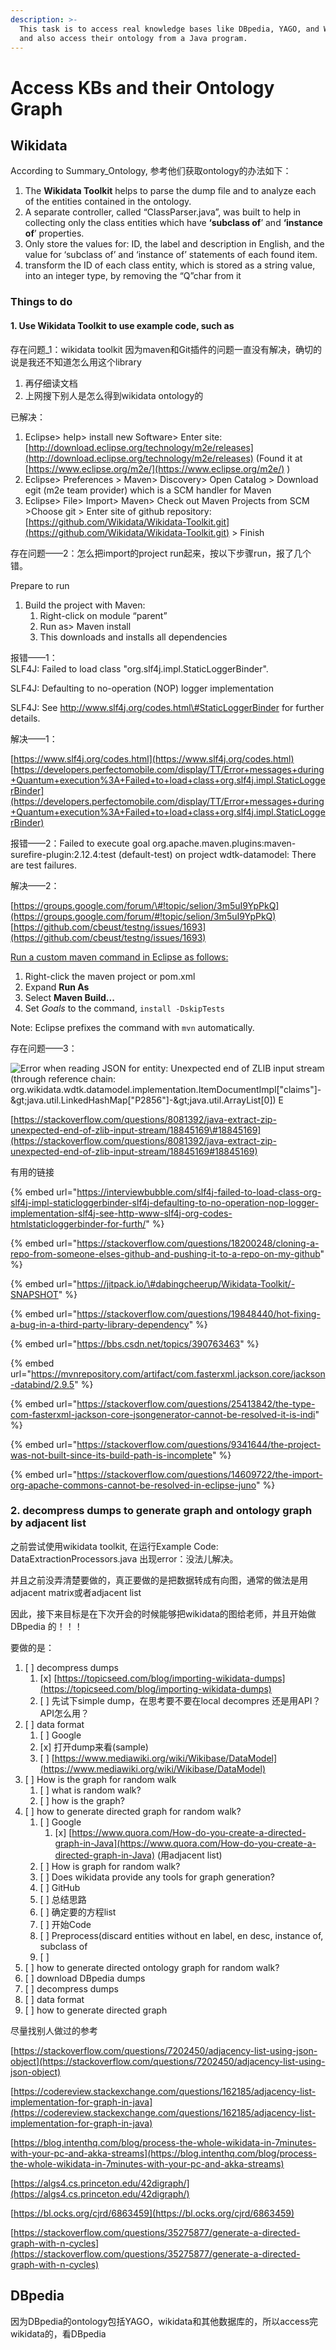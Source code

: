 ```yaml
---
description: >-
  This task is to access real knowledge bases like DBpedia, YAGO, and Wikidata
  and also access their ontology from a Java program.
---
```


# Access KBs and their Ontology Graph

## Wikidata

According to Summary\_Ontology, 参考他们获取ontology的办法如下：

1. The **Wikidata Toolkit** helps to parse the dump file and to analyze each of the entities contained in the ontology.
2. A separate controller, called “ClassParser.java”, was built to help in collecting only the class entities which have **‘subclass of**’ and **‘instance of**’ properties.
3. Only store the values for: ID, the label and description in English, and the value for ‘subclass of’ and ‘instance of’ statements of each found item.
4. transform the ID of each class entity, which is stored as a string value, into an integer type, by removing the “Q”char from it

### Things to do

#### 1. Use Wikidata Toolkit to use example code, such as 

存在问题\_1：wikidata toolkit 因为maven和Git插件的问题一直没有解决，确切的说是我还不知道怎么用这个library

1. 再仔细读文档
2. 上网搜下别人是怎么得到wikidata ontology的

已解决：

1. Eclipse&gt; help&gt; install new Software&gt; Enter site: [http://download.eclipse.org/technology/m2e/releases](http://download.eclipse.org/technology/m2e/releases)   \(Found it at [https://www.eclipse.org/m2e/](https://www.eclipse.org/m2e/) \)
2. Eclipse&gt; Preferences &gt; Maven&gt; Discovery&gt; Open Catalog &gt; Download egit \(m2e team provider\) which is a SCM handler for Maven
3. Eclipse&gt; File&gt; Import&gt; Maven&gt; Check out Maven Projects from SCM &gt;Choose git &gt; Enter site of github repository: [https://github.com/Wikidata/Wikidata-Toolkit.git](https://github.com/Wikidata/Wikidata-Toolkit.git) &gt; Finish

存在问题——2：怎么把import的project run起来，按以下步骤run，报了几个错。

Prepare to run 

1. Build the project with Maven: 
   1. Right-click on module “parent” 
   2. Run as&gt; Maven install 
   3. This downloads and installs all dependencies

报错——1：  
SLF4J: Failed to load class "org.slf4j.impl.StaticLoggerBinder".

SLF4J: Defaulting to no-operation \(NOP\) logger implementation

SLF4J: See http://www.slf4j.org/codes.html\#StaticLoggerBinder for further details.

解决——1：

[https://www.slf4j.org/codes.html](https://www.slf4j.org/codes.html)    [https://developers.perfectomobile.com/display/TT/Error+messages+during+Quantum+execution%3A+Failed+to+load+class+org.slf4j.impl.StaticLoggerBinder](https://developers.perfectomobile.com/display/TT/Error+messages+during+Quantum+execution%3A+Failed+to+load+class+org.slf4j.impl.StaticLoggerBinder)

报错——2：Failed to execute goal org.apache.maven.plugins:maven-surefire-plugin:2.12.4:test \(default-test\) on project wdtk-datamodel: There are test failures.

解决——2：

[https://groups.google.com/forum/\#!topic/selion/3m5uI9YpPkQ](https://groups.google.com/forum/#!topic/selion/3m5uI9YpPkQ) [https://github.com/cbeust/testng/issues/1693](https://github.com/cbeust/testng/issues/1693)

[Run a custom maven command in Eclipse as follows:](https://stackoverflow.com/questions/19793895/run-mvn-clean-install-in-eclipse)

1. Right-click the maven project or pom.xml
2. Expand **Run As**
3. Select **Maven Build...**
4. Set _Goals_ to the command,  `install -DskipTests`

Note: Eclipse prefixes the command with `mvn` automatically.

存在问题——3：

![Error when reading JSON for entity: Unexpected end of ZLIB input stream \(through reference chain: org.wikidata.wdtk.datamodel.implementation.ItemDocumentImpl\[&quot;claims&quot;\]-&amp;gt;java.util.LinkedHashMap\[&quot;P2856&quot;\]-&amp;gt;java.util.ArrayList\[0\]\) E](../../../.gitbook/assets/screen-shot-2019-01-27-at-3.08.41-pm.png)

[https://stackoverflow.com/questions/8081392/java-extract-zip-unexpected-end-of-zlib-input-stream/18845169\#18845169](https://stackoverflow.com/questions/8081392/java-extract-zip-unexpected-end-of-zlib-input-stream/18845169#18845169)

有用的链接

{% embed url="https://interviewbubble.com/slf4j-failed-to-load-class-org-slf4j-impl-staticloggerbinder-slf4j-defaulting-to-no-operation-nop-logger-implementation-slf4j-see-http-www-slf4j-org-codes-htmlstaticloggerbinder-for-furth/" %}



{% embed url="https://stackoverflow.com/questions/18200248/cloning-a-repo-from-someone-elses-github-and-pushing-it-to-a-repo-on-my-github" %}

{% embed url="https://jitpack.io/\#dabingcheerup/Wikidata-Toolkit/-SNAPSHOT" %}

{% embed url="https://stackoverflow.com/questions/19848440/hot-fixing-a-bug-in-a-third-party-library-dependency" %}

{% embed url="https://bbs.csdn.net/topics/390763463" %}

{% embed url="https://mvnrepository.com/artifact/com.fasterxml.jackson.core/jackson-databind/2.9.5" %}

{% embed url="https://stackoverflow.com/questions/25413842/the-type-com-fasterxml-jackson-core-jsongenerator-cannot-be-resolved-it-is-indi" %}

{% embed url="https://stackoverflow.com/questions/9341644/the-project-was-not-built-since-its-build-path-is-incomplete" %}

{% embed url="https://stackoverflow.com/questions/14609722/the-import-org-apache-commons-cannot-be-resolved-in-eclipse-juno" %}

### 2. decompress dumps to generate graph and ontology graph by adjacent list

之前尝试使用wikidata toolkit, 在运行Example Code: DataExtractionProcessors.java 出现error：没法儿解决。

并且之前没弄清楚要做的，真正要做的是把数据转成有向图，通常的做法是用adjacent matrix或者adjacent list

因此，接下来目标是在下次开会的时候能够把wikidata的图给老师，并且开始做DBpedia 的！！！

要做的是：

1. [ ] decompress dumps
   1. [x] [https://topicseed.com/blog/importing-wikidata-dumps](https://topicseed.com/blog/importing-wikidata-dumps)
   2. [ ] 先试下simple dump，在思考要不要在local decompres 还是用API？ API怎么用？
2. [ ] data format
   1. [ ] Google
   2. [x] 打开dump来看\(sample\)
   3. [ ] [https://www.mediawiki.org/wiki/Wikibase/DataModel](https://www.mediawiki.org/wiki/Wikibase/DataModel)
3. [ ] How is the graph for random walk
   1. [ ] what is random walk?
   2. [ ] how is the graph?
4. [ ] how to generate directed graph for random walk?
   1. [ ] Google
      1. [x] [https://www.quora.com/How-do-you-create-a-directed-graph-in-Java](https://www.quora.com/How-do-you-create-a-directed-graph-in-Java) \(用adjacent list\)
   2. [ ] How is graph for random walk?
   3. [ ] Does wikidata provide any tools for graph generation?
   4. [ ] GitHub
   5. [ ] 总结思路
   6. [ ] 确定要的方程list
   7. [ ] 开始Code
   8. [ ] Preprocess\(discard entities without en label, en desc, instance of, subclass of
   9. [ ] 
5. [ ] how to generate directed ontology graph for random walk?
6. [ ] download DBpedia dumps
7. [ ] decompress dumps
8. [ ] data format
9. [ ] how to generate directed graph

尽量找别人做过的参考

[https://stackoverflow.com/questions/7202450/adjacency-list-using-json-object](https://stackoverflow.com/questions/7202450/adjacency-list-using-json-object) 

[https://codereview.stackexchange.com/questions/162185/adjacency-list-implementation-for-graph-in-java](https://codereview.stackexchange.com/questions/162185/adjacency-list-implementation-for-graph-in-java) 

[https://blog.intenthq.com/blog/process-the-whole-wikidata-in-7minutes-with-your-pc-and-akka-streams](https://blog.intenthq.com/blog/process-the-whole-wikidata-in-7minutes-with-your-pc-and-akka-streams)   

[https://algs4.cs.princeton.edu/42digraph/](https://algs4.cs.princeton.edu/42digraph/)   

[https://bl.ocks.org/cjrd/6863459](https://bl.ocks.org/cjrd/6863459)  

[https://stackoverflow.com/questions/35275877/generate-a-directed-graph-with-n-cycles](https://stackoverflow.com/questions/35275877/generate-a-directed-graph-with-n-cycles) 



## DBpedia

因为DBpedia的ontology包括YAGO，wikidata和其他数据库的，所以access完wikidata的，看DBpedia



